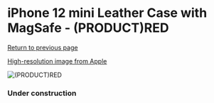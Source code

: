 # iPhone 12 mini Leather Case with MagSafe - (PRODUCT)RED

[Return to previous page](/iphone_12)

[High-resolution image from Apple](https://store.storeimages.cdn-apple.com/8756/as-images.apple.com/is/MHK73?wid=4500&hei=4500&fmt=png)

<div style="width: 384px"><img src="/everypreview/MHK73.png" alt="(PRODUCT)RED"></div>

### Under construction
